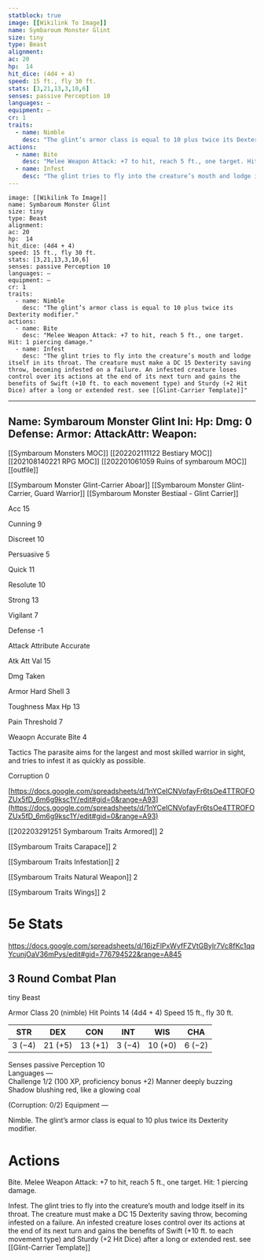```yaml
---
statblock: true
image: [[Wikilink To Image]]
name: Symbaroum Monster Glint
size: tiny
type: Beast
alignment:
ac: 20
hp:  14
hit_dice: (4d4 + 4)
speed: 15 ft., fly 30 ft.
stats: [3,21,13,3,10,6]
senses: passive Perception 10
languages: —
equipment: —
cr: 1
traits:
  - name: Nimble
    desc: "The glint’s armor class is equal to 10 plus twice its Dexterity modifier."
actions:
  - name: Bite
    desc: "Melee Weapon Attack: +7 to hit, reach 5 ft., one target. Hit: 1 piercing damage."
  - name: Infest
    desc: "The glint tries to fly into the creature’s mouth and lodge itself in its throat. The creature must make a DC 15 Dexterity saving throw, becoming infested on a failure. An infested creature loses control over its actions at the end of its next turn and gains the benefits of Swift (+10 ft. to each movement type) and Sturdy (+2 Hit Dice) after a long or extended rest. see [[Glint-Carrier Template]]"
---
```

```statblock
image: [[Wikilink To Image]]
name: Symbaroum Monster Glint
size: tiny
type: Beast
alignment:
ac: 20
hp:  14
hit_dice: (4d4 + 4)
speed: 15 ft., fly 30 ft.
stats: [3,21,13,3,10,6]
senses: passive Perception 10
languages: —
equipment: —
cr: 1
traits:
  - name: Nimble
    desc: "The glint’s armor class is equal to 10 plus twice its Dexterity modifier."
actions:
  - name: Bite
    desc: "Melee Weapon Attack: +7 to hit, reach 5 ft., one target. Hit: 1 piercing damage."
  - name: Infest
    desc: "The glint tries to fly into the creature’s mouth and lodge itself in its throat. The creature must make a DC 15 Dexterity saving throw, becoming infested on a failure. An infested creature loses control over its actions at the end of its next turn and gains the benefits of Swift (+10 ft. to each movement type) and Sturdy (+2 Hit Dice) after a long or extended rest. see [[Glint-Carrier Template]]"
```
---
Name: Symbaroum Monster Glint
Ini: 
Hp: 
Dmg: 0
Defense: 
Armor: 
AttackAttr: 
Weapon: 
---
[[Symbaroum Monsters MOC]]
[[202202111122 Bestiary MOC]]
[[202108140221 RPG MOC]]
[[202201061059 Ruins of symbaroum MOC]]
[[outfile]]


[[Symbaroum Monster Glint-Carrier Aboar]]
[[Symbaroum Monster Glint-Carrier, Guard Warrior]]
[[Symbaroum Monster Bestiaal - Glint Carrier]]


Acc 15

Cunning 9

Discreet 10

Persuasive 5

Quick 11

Resolute 10

Strong 13

Vigilant 7

Defense -1

Attack Attribute Accurate

Atk Att Val 15

Dmg Taken

Armor Hard Shell 3

Toughness Max Hp 13

Pain Threshold 7

Weaopn Accurate Bite 4

Tactics The parasite aims for the largest and most skilled warrior in sight, and tries to infest it as quickly as possible.

Corruption 0

[https://docs.google.com/spreadsheets/d/1nYCeICNVofayFr6tsOe4TTROFOZUx5fD_6m6g9ksc1Y/edit#gid=0&range=A93](https://docs.google.com/spreadsheets/d/1nYCeICNVofayFr6tsOe4TTROFOZUx5fD_6m6g9ksc1Y/edit#gid=0&range=A93)

[[202203291251 Symbaroum Traits Armored]] 2

[[Symbaroum Traits Carapace]] 2

[[Symbaroum Traits Infestation]] 2

[[Symbaroum Traits Natural Weapon]] 2

[[Symbaroum Traits Wings]] 2

# 5e Stats 
https://docs.google.com/spreadsheets/d/16jzFlPxWvfFZVtGBylr7Vc8fKc1qqYcunjOaV36mPys/edit#gid=776794522&range=A845
## 3 Round Combat Plan

tiny Beast

 

Armor Class 20 (nimble) 
Hit Points 14 (4d4 + 4) 
Speed 15 ft., fly 30 ft.

 

| STR    | DEX     | CON     | INT    | WIS     | CHA    |
| ------ | ------- | ------- | ------ | ------- | ------ |
| 3 (−4) | 21 (+5) | 13 (+1) | 3 (−4) | 10 (+0) | 6 (−2) |

 

Senses passive Perception 10  
Languages —  
Challenge 1/2 (100 XP, proficiency bonus +2)
Manner deeply buzzing  
Shadow blushing red, like a glowing coal

(Corruption: 0/2) Equipment —

 
Nimble. The glint’s armor class is equal to 10 plus twice its Dexterity modifier.

# Actions

Bite. Melee Weapon Attack: +7 to hit, reach 5 ft., one target. Hit: 1 piercing damage.

Infest. The glint tries to fly into the creature’s mouth and lodge itself in its throat. The creature must make a DC 15 Dexterity saving throw, becoming infested on a failure. An infested creature loses control over its actions at the end of its next turn and gains the benefits of Swift (+10 ft. to each movement type) and Sturdy (+2 Hit Dice) after a long or extended rest. see [[Glint-Carrier Template]]